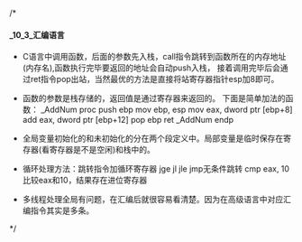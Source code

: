 /*
#### _10_3_汇编语言
* C语言中调用函数，后面的参数先入栈，call指令跳转到函数所在的内存地址(内存名),函数执行完毕要返回的地址会自动push入栈，
接着调用完毕后会通过ret指令pop出站，当然最优的方法是直接将站寄存器指针esp加8即可。
* 函数的参数是栈存储的，返回值是通过寄存器来返回的。
下面是简单加法的函数：
_AddNum proc
push ebp
mov ebp, esp
mov eax, dword ptr [ebp+8]
add eax, dword ptr [ebp+12]
pop ebp
ret
_AddNum endp

* 全局变量初始化的和未初始化的分在两个段定义中。局部变量是临时保存在寄存器(看寄存器是不是空闲)和栈中的。
* 循环处理方法：跳转指令加循环寄存器  jge jl jle jmp无条件跳转 cmp eax, 10 比较eax和10，结果存在进位寄存器
* 多线程处理全局有问题，在汇编后就很容易看清楚。因为在高级语言中对应汇编指令其实是多条。


*/